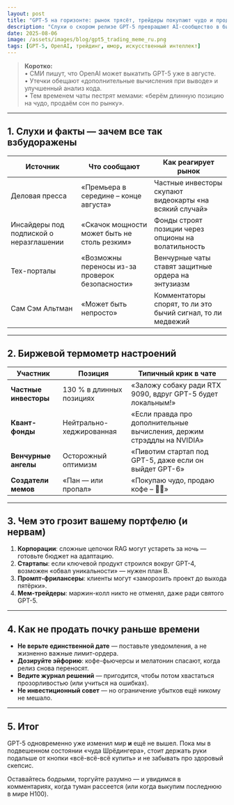 ```yaml
---
layout: post
title: "GPT-5 на горизонте: рынок трясёт, трейдеры покупают чудо и продают сон"
description: "Слухи о скором релизе GPT-5 превращают AI-сообщество в биржу эмоций: одни открывают длинные позиции на надежду, другие спешно страхуются защитными ордерами. Разбираемся, что известно, чего опасаться и как не впасть в эйфорию раньше времени."
date: 2025-08-06
image: /assets/images/blog/gpt5_trading_meme_ru.png
tags: [GPT-5, OpenAI, трейдинг, юмор, искусственный интеллект]
---
```


> **Коротко:**  
> • СМИ пишут, что OpenAI может выкатить GPT-5 уже в августе.  
> • Утечки обещают «дополнительные вычисления при выводе» и улучшенный анализ кода.  
> • Тем временем чаты пестрят мемами: «берём длинную позицию на чудо, продаём сон по рынку».

---

## 1. Слухи и факты — зачем все так взбудоражены

| Источник | Что сообщают | Как реагирует рынок |
|----------|--------------|---------------------|
| Деловая пресса | «Премьера в середине – конце августа» | Частные инвесторы скупают видеокарты «на всякий случай» |
| Инсайдеры под подпиской о неразглашении | «Скачок мощности может быть не столь резким» | Фонды строят позиции через опционы на волатильность |
| Тех-порталы | «Возможны переносы из-за проверок безопасности» | Венчурные чаты ставят защитные ордера на энтузиазм |
| Сам Сэм Альтман | «Может быть непросто» | Комментаторы спорят, то ли это бычий сигнал, то ли медвежий |

---

## 2. Биржевой термометр настроений

| Участник | Позиция | Типичный крик в чате |
|----------|---------|----------------------|
| **Частные инвесторы** | 130 % в длинных позициях | «Заложу собаку ради RTX 9090, вдруг GPT-5 будет локальным!» |
| **Квант-фонды** | Нейтрально-хеджированная | «Если правда про дополнительные вычисления, держим стрэддлы на NVIDIA» |
| **Венчурные ангелы** | Осторожный оптимизм | «Пивотим стартап под GPT-5, даже если он выйдет GPT-6» |
| **Создатели мемов** | «Пан — или пропал» | «Покупаю чудо, продаю кофе – 🚀🚀» |

---

## 3. Чем это грозит вашему портфелю (и нервам)

1. **Корпорации**: сложные цепочки RAG могут устареть за ночь — готовьте бюджет на адаптацию.  
2. **Стартапы**: если ключевой продукт строился вокруг GPT-4, возможен «обвал уникальности» — нужен план B.  
3. **Промпт-фрилансеры**: клиенты могут «заморозить проект до выхода пятёрки».  
4. **Мем-трейдеры**: маржин-колл никто не отменял, даже ради святого GPT-5.

---

## 4. Как не продать почку раньше времени

* **Не верьте единственной дате** — поставьте уведомления, а не жизненно важные лимит-ордера.  
* **Дозируйте эйфорию**: кофе-фьючерсы и мелатонин спасают, когда релиз снова переносят.  
* **Ведите журнал решений** — пригодится, чтобы потом хвастаться прозорливостью (или учиться на ошибках).  
* **Не инвестиционный совет** — но ограничение убытков ещё никому не мешало.

---

## 5. Итог

GPT-5 одновременно уже изменил мир **и** ещё не вышел. Пока мы в подвешенном состоянии «чуда Шрёдингера», стоит держать руки подальше от кнопки «всё-всё-всё купить» и не забывать про здоровый скепсис.  

Оставайтесь бодрыми, торгуйте разумно — и увидимся в комментариях, когда туман рассеется (или когда выкупим последнюю в мире H100).